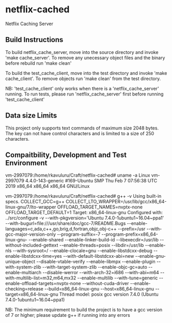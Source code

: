 # netflix-cached
Netflix Caching Server

## Build Instructions
To build netflix_cache_server, move into the source directory and invoke 'make cache_server'. To remove any unecessary object files and the binary before rebuild run 'make clean'

To build the test_cache_client, move into the test directory and invoke 'make cache_client'. To remove objects run 'make clean' from the test directory.

NB: 'test_cache_client' only works when there is a 'netflix_cache_server' running. To run tests, please run 'netflix_cache_server' first before running 'test_cache_client'

## Data size Limits
This project only supports text commands of maximum size 2048 bytes. The key can not have control characters and is limited to a size of 250 characters.

## Compaitbility, Development and Test Environment

vm-2997079:/home/rkavuluru/Craft/netflix-cached# uname -a
Linux vm-2997079 4.4.0-143-generic #169-Ubuntu SMP Thu Feb 7 07:56:38 UTC 2019 x86_64 x86_64 x86_64 GNU/Linux

vm-2997079:/home/rkavuluru/Craft/netflix-cached# g++ -v
Using built-in specs.
COLLECT_GCC=g++
COLLECT_LTO_WRAPPER=/usr/lib/gcc/x86_64-linux-gnu/7/lto-wrapper
OFFLOAD_TARGET_NAMES=nvptx-none
OFFLOAD_TARGET_DEFAULT=1
Target: x86_64-linux-gnu
Configured with: ../src/configure -v --with-pkgversion='Ubuntu 7.4.0-1ubuntu1~16.04~ppa1' --with-bugurl=file:///usr/share/doc/gcc-7/README.Bugs --enable-languages=c,ada,c++,go,brig,d,fortran,objc,obj-c++ --prefix=/usr --with-gcc-major-version-only --program-suffix=-7 --program-prefix=x86_64-linux-gnu- --enable-shared --enable-linker-build-id --libexecdir=/usr/lib --without-included-gettext --enable-threads=posix --libdir=/usr/lib --enable-nls --with-sysroot=/ --enable-clocale=gnu --enable-libstdcxx-debug --enable-libstdcxx-time=yes --with-default-libstdcxx-abi=new --enable-gnu-unique-object --disable-vtable-verify --enable-libmpx --enable-plugin --with-system-zlib --with-target-system-zlib --enable-objc-gc=auto --enable-multiarch --disable-werror --with-arch-32=i686 --with-abi=m64 --with-multilib-list=m32,m64,mx32 --enable-multilib --with-tune=generic --enable-offload-targets=nvptx-none --without-cuda-driver --enable-checking=release --build=x86_64-linux-gnu --host=x86_64-linux-gnu --target=x86_64-linux-gnu
Thread model: posix
gcc version 7.4.0 (Ubuntu 7.4.0-1ubuntu1~16.04~ppa1) 

NB: The minimum requirement to build the project is to have a gcc version of 7 or higher; please update g++ if running into any errors
